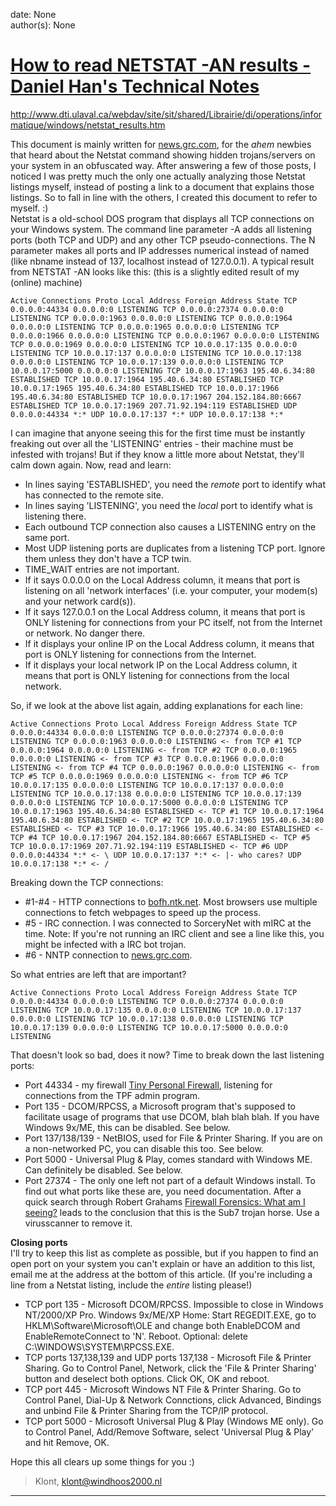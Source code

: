 
date: None  
author(s): None  

# [How to read NETSTAT -AN results - Daniel Han's Technical Notes](https://sites.google.com/site/xiangyangsite/home/technical-tips/linux-unix/networks-related-commands-on-linux/how-to-read-netstat--an-results)

<http://www.dti.ulaval.ca/webdav/site/sit/shared/Librairie/di/operations/informatique/windows/netstat_results.htm>

This document is mainly written for [news.grc.com](news://news.grc.com), for the *ahem* newbies that heard about the Netstat command showing hidden trojans/servers on your system in an obfuscated way. After answering a few of those posts, I noticed I was pretty much the only one actually analyzing those Netstat listings myself, instead of posting a link to a document that explains those listings. So to fall in line with the others, I created this document to refer to myself. :)  
Netstat is a old-school DOS program that displays all TCP connections on your Windows system. The command line parameter -A adds all listening ports (both TCP and UDP) and any other TCP pseudo-connections. The N parameter makes all ports and IP addresses numerical instead of named (like nbname instead of 137, localhost instead of 127.0.0.1). A typical result from NETSTAT -AN looks like this: (this is a slightly edited result of my (online) machine)
    
    
    Active Connections Proto Local Address Foreign Address State TCP 0.0.0.0:44334 0.0.0.0:0 LISTENING TCP 0.0.0.0:27374 0.0.0.0:0 LISTENING TCP 0.0.0.0:1963 0.0.0.0:0 LISTENING TCP 0.0.0.0:1964 0.0.0.0:0 LISTENING TCP 0.0.0.0:1965 0.0.0.0:0 LISTENING TCP 0.0.0.0:1966 0.0.0.0:0 LISTENING TCP 0.0.0.0:1967 0.0.0.0:0 LISTENING TCP 0.0.0.0:1969 0.0.0.0:0 LISTENING TCP 10.0.0.17:135 0.0.0.0:0 LISTENING TCP 10.0.0.17:137 0.0.0.0:0 LISTENING TCP 10.0.0.17:138 0.0.0.0:0 LISTENING TCP 10.0.0.17:139 0.0.0.0:0 LISTENING TCP 10.0.0.17:5000 0.0.0.0:0 LISTENING TCP 10.0.0.17:1963 195.40.6.34:80 ESTABLISHED TCP 10.0.0.17:1964 195.40.6.34:80 ESTABLISHED TCP 10.0.0.17:1965 195.40.6.34:80 ESTABLISHED TCP 10.0.0.17:1966 195.40.6.34:80 ESTABLISHED TCP 10.0.0.17:1967 204.152.184.80:6667 ESTABLISHED TCP 10.0.0.17:1969 207.71.92.194:119 ESTABLISHED UDP 0.0.0.0:44334 *:* UDP 10.0.0.17:137 *:* UDP 10.0.0.17:138 *:*
    

I can imagine that anyone seeing this for the first time must be instantly freaking out over all the 'LISTENING' entries - their machine must be infested with trojans! But if they know a little more about Netstat, they'll calm down again. Now, read and learn:

  * In lines saying 'ESTABLISHED', you need the _remote_ port to identify what has connected to the remote site.
  * In lines saying 'LISTENING', you need the _local_ port to identify what is listening there.
  * Each outbound TCP connection also causes a LISTENING entry on the same port.
  * Most UDP listening ports are duplicates from a listening TCP port. Ignore them unless they don't have a TCP twin.
  * TIME_WAIT entries are not important.
  * If it says 0.0.0.0 on the Local Address column, it means that port is listening on all 'network interfaces' (i.e. your computer, your modem(s) and your network card(s)).
  * If it says 127.0.0.1 on the Local Address column, it means that port is ONLY listening for connections from your PC itself, not from the Internet or network. No danger there.
  * If it displays your online IP on the Local Address column, it means that port is ONLY listening for connections from the Internet.
  * If it displays your local network IP on the Local Address column, it means that port is ONLY listening for connections from the local network.

So, if we look at the above list again, adding explanations for each line:
    
    
    Active Connections Proto Local Address Foreign Address State TCP 0.0.0.0:44334 0.0.0.0:0 LISTENING TCP 0.0.0.0:27374 0.0.0.0:0 LISTENING TCP 0.0.0.0:1963 0.0.0.0:0 LISTENING <- from TCP #1 TCP 0.0.0.0:1964 0.0.0.0:0 LISTENING <- from TCP #2 TCP 0.0.0.0:1965 0.0.0.0:0 LISTENING <- from TCP #3 TCP 0.0.0.0:1966 0.0.0.0:0 LISTENING <- from TCP #4 TCP 0.0.0.0:1967 0.0.0.0:0 LISTENING <- from TCP #5 TCP 0.0.0.0:1969 0.0.0.0:0 LISTENING <- from TCP #6 TCP 10.0.0.17:135 0.0.0.0:0 LISTENING TCP 10.0.0.17:137 0.0.0.0:0 LISTENING TCP 10.0.0.17:138 0.0.0.0:0 LISTENING TCP 10.0.0.17:139 0.0.0.0:0 LISTENING TCP 10.0.0.17:5000 0.0.0.0:0 LISTENING TCP 10.0.0.17:1963 195.40.6.34:80 ESTABLISHED <- TCP #1 TCP 10.0.0.17:1964 195.40.6.34:80 ESTABLISHED <- TCP #2 TCP 10.0.0.17:1965 195.40.6.34:80 ESTABLISHED <- TCP #3 TCP 10.0.0.17:1966 195.40.6.34:80 ESTABLISHED <- TCP #4 TCP 10.0.0.17:1967 204.152.184.80:6667 ESTABLISHED <- TCP #5 TCP 10.0.0.17:1969 207.71.92.194:119 ESTABLISHED <- TCP #6 UDP 0.0.0.0:44334 *:* <- \ UDP 10.0.0.17:137 *:* <- |- who cares? UDP 10.0.0.17:138 *:* <- /
    

Breaking down the TCP connections:

  * #1-#4 - HTTP connections to [bofh.ntk.net](http://bofh.ntk.net/). Most browsers use multiple connections to fetch webpages to speed up the process.
  * #5 - IRC connection. I was connected to SorceryNet with mIRC at the time. Note: If you're not running an IRC client and see a line like this, you might be infected with a IRC bot trojan.
  * #6 - NNTP connection to [news.grc.com](news://news.grc.com).

So what entries are left that are important?
    
    
    Active Connections Proto Local Address Foreign Address State TCP 0.0.0.0:44334 0.0.0.0:0 LISTENING TCP 0.0.0.0:27374 0.0.0.0:0 LISTENING TCP 10.0.0.17:135 0.0.0.0:0 LISTENING TCP 10.0.0.17:137 0.0.0.0:0 LISTENING TCP 10.0.0.17:138 0.0.0.0:0 LISTENING TCP 10.0.0.17:139 0.0.0.0:0 LISTENING TCP 10.0.0.17:5000 0.0.0.0:0 LISTENING
    

That doesn't look so bad, does it now? Time to break down the last listening ports:

  * Port 44334 - my firewall [Tiny Personal Firewall](http://www.tinysoftware.com/pwall.php), listening for connections from the TPF admin program.
  * Port 135 - DCOM/RPCSS, a Microsoft program that's supposed to facilitate usage of programs that use DCOM, blah blah blah. If you have Windows 9x/ME, this can be disabled. See below.
  * Port 137/138/139 - NetBIOS, used for File & Printer Sharing. If you are on a non-networked PC, you can disable this too. See below.
  * Port 5000 - Universal Plug & Play, comes standard with Windows ME. Can definitely be disabled. See below.
  * Port 27374 - The only one left not part of a default Windows install. To find out what ports like these are, you need documentation. After a quick search through Robert Grahams [Firewall Forensics: What am I seeing?](http://www.robertgraham.com/pubs/firewall-seen.html) leads to the conclusion that this is the Sub7 trojan horse. Use a virusscanner to remove it.

  
  
 **Closing ports**  
I'll try to keep this list as complete as possible, but if you happen to find an open port on your system you can't explain or have an addition to this list, email me at the address at the bottom of this article. (If you're including a line from a Netstat listing, include the _entire_ listing please!)

  * TCP port 135 \- Microsoft DCOM/RPCSS. Impossible to close in Windows NT/2000/XP Pro. Windows 9x/ME/XP Home: Start REGEDIT.EXE, go to HKLM\Software\Microsoft\OLE and change both EnableDCOM and EnableRemoteConnect to 'N'. Reboot. Optional: delete C:\WINDOWS\SYSTEM\RPCSS.EXE.
  * TCP ports 137,138,139 and UDP ports 137,138 \- Microsoft File & Printer Sharing. Go to Control Panel, Network, click the 'File & Printer Sharing' button and deselect both options. Click OK, OK and reboot.
  * TCP port 445 \- Microsoft Windows NT File & Printer Sharing. Go to Control Panel, Dial-Up & Network Connctions, click Advanced, Bindings and unbind File & Printer Sharing from the TCP/IP protocol.
  * TCP port 5000 \- Microsoft Universal Plug & Play (Windows ME only). Go to Control Panel, Add/Remove Software, select 'Universal Plug & Play' and hit Remove, OK.

Hope this all clears up some things for you :)

> Klont, [klont@windhoos2000.nl](mailto:klont@windhoos2000.nl?subject=Netstat%20-an%20results)  
  
---

